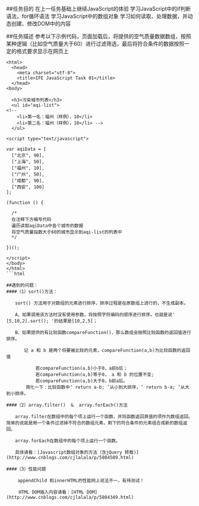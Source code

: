 ##任务目的
在上一任务基础上继续JavaScript的体验
学习JavaScript中的if判断语法，for循环语法
学习JavaScript中的数组对象
学习如何读取、处理数据，并动态创建、修改DOM中的内容

##任务描述
参考以下示例代码，页面加载后，将提供的空气质量数据数组，按照某种逻辑（比如空气质量大于60）进行过滤筛选，最后将符合条件的数据按照一定的格式要求显示在网页上
```<!DOCTYPE html>
<html>
  <head>
    <meta charset="utf-8">
    <title>IFE JavaScript Task 01</title>
  </head>
<body>

  <h3>污染城市列表</h3>
  <ul id="aqi-list">
<!--   
    <li>第一名：福州（样例），10</li>
  	<li>第二名：福州（样例），10</li> -->
  </ul>

<script type="text/javascript">

var aqiData = [
  ["北京", 90],
  ["上海", 50],
  ["福州", 10],
  ["广州", 50],
  ["成都", 90],
  ["西安", 100]
];

(function () {

  /*
  在注释下方编写代码
  遍历读取aqiData中各个城市的数据
  将空气质量指数大于60的城市显示到aqi-list的列表中
  */

})();

</script>
</body>
</html>
```html

##遇到的问题：
####（1）sort()方法：

　　sort() 方法用于对数组的元素进行排序，排序过程是在原数组上进行的，不生成副本。

　　A、如果调用该方法时没有使用参数，将按照字符编码的顺序进行排序。也就是说' [5,10,2].sort(); '的结果是[10,2,5]；

　　B、如果提供的有比较函数compareFunction()，那么数组会按照比较函数的返回值进行排序。

　　　　记 a 和 b 是两个将要被比较的元素，compareFunction(a,b)为比较函数的返回值

           若compareFunction(a,b)小于0，a前b后；
           若compareFunction(a,b)等于0， a 和 b 的位置不变;
           若compareFunction(a,b)大于0，b前a后。
　　    简化一下：比较函数中‘ return a-b; ’从小到大排序，‘ return b-a; ’从大到小排序。

####（2）array.filter()  &  array.forEach()方法

　　array.filter在数组中的每个项上运行一个函数，并将函数返回真值的项作为数组返回。简单的说就是用一个条件过滤掉不符合的数组元素，剩下的符合条件的元素组合成新的数组返回。

　　array.forEach在数组中的每个项上运行一个函数。

　　具体请看：[Javascript数组对象的方法（含jQuery 转载)](http://www.cnblogs.com/cjlalala/p/5804509.html)

####（3）性能问题

　　 appendChild 和innerHTML的性能网上说法不一，有待测试！

 　  HTML DOM插入内容请看：[HTML DOM](http://www.cnblogs.com/cjlalala/p/5804349.html)

